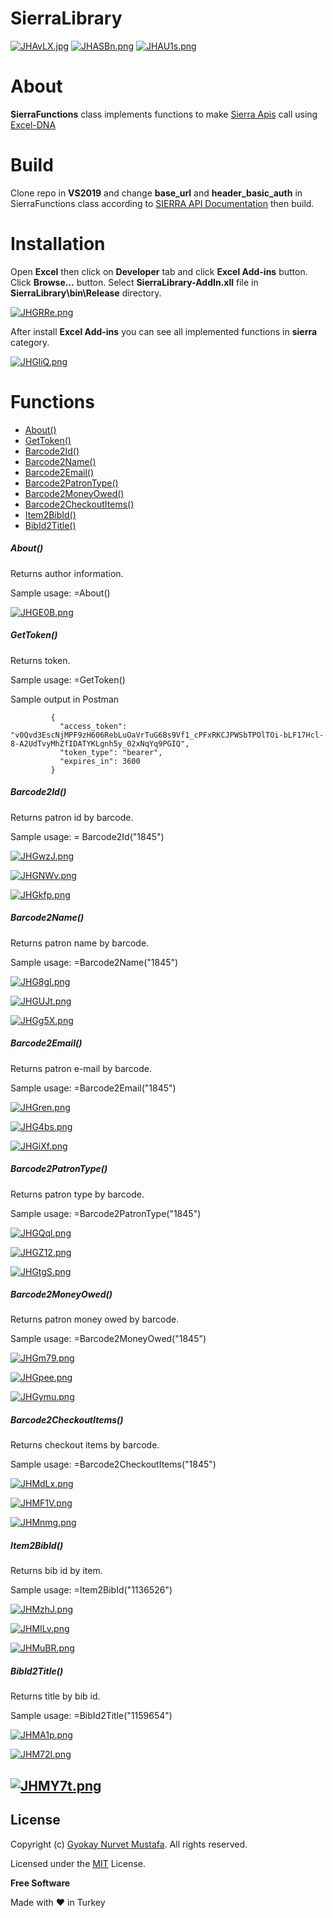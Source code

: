 # SierraLibrary



[![JHAvLX.jpg](https://iili.io/JHAvLX.jpg)](https://dotnet.microsoft.com/download/dotnet-framework/net452)   [![JHASBn.png](https://iili.io/JHASBn.png)](https://products.office.com/en/excel)   [![JHAU1s.png](https://iili.io/JHAU1s.png)](https://www.iii.com/products/sierra-ils/)  




# About
**SierraFunctions** class implements functions to make [Sierra Apis](https://techdocs.iii.com/sierraapi/Content/titlePage.htm#)
call using [Excel-DNA](https://excel-dna.net/)


# Build
Clone repo in **VS2019** and change **base_url** and **header_basic_auth** in SierraFunctions class according to 
[SIERRA API Documentation](https://techdocs.iii.com/sierraapi/Content/zTutorials/tutAuthenticate.htm) then build.


# Installation
Open **Excel** then click on **Developer** tab and click **Excel Add-ins** button.
Click **Browse...** button. Select **SierraLibrary-AddIn.xll** file in **SierraLibrary\bin\Release** directory.

[![JHGRRe.png](https://iili.io/JHGRRe.png)](https://freeimage.host/i/excel1.JHGRRe)

After install **Excel Add-ins** you can see all implemented functions in **sierra** category.

[![JHGliQ.png](https://iili.io/JHGliQ.png)](https://freeimage.host/i/excel2.JHGliQ)

# Functions
  - [About()](#About)
  - [GetToken()](#GetToken)
  - [Barcode2Id()](#Barcode2Id)
  - [Barcode2Name()](#Barcode2Name)
  - [Barcode2Email()](#Barcode2Email)
  - [Barcode2PatronType()](#Barcode2PatronType)
  - [Barcode2MoneyOwed()](#Barcode2MoneyOwed)
  - [Barcode2CheckoutItems()](#Barcode2CheckoutItems)
  - [Item2BibId()](#Item2BibId)
  - [BibId2Title()](./README.md#BibId2Title)


##### About()
Returns author information.

Sample usage: =About()

[![JHGE0B.png](https://iili.io/JHGE0B.png)](https://freeimage.host/i/about1.JHGE0B)

##### GetToken()
Returns token.

Sample usage: =GetToken()

Sample output in Postman
```
		 {
		   "access_token": "v0Qvd3EscNjMPF9zH606RebLuOaVrTuG6Bs9Vf1_cPFxRKCJPWSbTPOlTOi-bLF17Hcl-8-A2UdTvyMhZfIDATYKLgnh5y_02xNqYq9PGIQ",
		   "token_type": "bearer",
		   "expires_in": 3600
		 }
```



##### Barcode2Id()
Returns patron id by barcode.

Sample usage: = Barcode2Id("1845")

[![JHGwzJ.png](https://iili.io/JHGwzJ.png)](https://freeimage.host/i/excel3.JHGwzJ)

[![JHGNWv.png](https://iili.io/JHGNWv.png)](https://freeimage.host/i/excel4.JHGNWv)

[![JHGkfp.png](https://iili.io/JHGkfp.png)](https://freeimage.host/i/excel6.JHGkfp)




##### Barcode2Name()
Returns patron name by barcode.

Sample usage: =Barcode2Name("1845")

[![JHG8gI.png](https://iili.io/JHG8gI.png)](https://freeimage.host/i/barcode2name.JHG8gI)

[![JHGUJt.png](https://iili.io/JHGUJt.png)](https://freeimage.host/i/barcode2name1.JHGUJt)

[![JHGg5X.png](https://iili.io/JHGg5X.png)](https://freeimage.host/i/barcode2name2.JHGg5X)



##### Barcode2Email()
Returns patron e-mail by barcode.

Sample usage: =Barcode2Email("1845")

[![JHGren.png](https://iili.io/JHGren.png)](https://freeimage.host/i/barcode2email.JHGren)

[![JHG4bs.png](https://iili.io/JHG4bs.png)](https://freeimage.host/i/barcode2email1.JHG4bs)

[![JHGiXf.png](https://iili.io/JHGiXf.png)](https://freeimage.host/i/barcode2email2.JHGiXf)



##### Barcode2PatronType()
Returns patron type by barcode.

Sample usage: =Barcode2PatronType("1845")

[![JHGQql.png](https://iili.io/JHGQql.png)](https://freeimage.host/i/barcode2patrontype.JHGQql)

[![JHGZ12.png](https://iili.io/JHGZ12.png)](https://freeimage.host/i/barcode2patrontype1.JHGZ12)

[![JHGtgS.png](https://iili.io/JHGtgS.png)](https://freeimage.host/i/barcode2patrontype2.JHGtgS)


##### Barcode2MoneyOwed()
Returns patron money owed by barcode.

Sample usage: =Barcode2MoneyOwed("1845")

[![JHGm79.png](https://iili.io/JHGm79.png)](https://freeimage.host/i/money.JHGm79)

[![JHGpee.png](https://iili.io/JHGpee.png)](https://freeimage.host/i/money1.JHGpee)

[![JHGymu.png](https://iili.io/JHGymu.png)](https://freeimage.host/i/money2.JHGymu)

##### Barcode2CheckoutItems()
Returns checkout items by barcode.

Sample usage: =Barcode2CheckoutItems("1845")

[![JHMdLx.png](https://iili.io/JHMdLx.png)](https://freeimage.host/i/checkout.JHMdLx)

[![JHMF1V.png](https://iili.io/JHMF1V.png)](https://freeimage.host/i/checkout1.JHMF1V)

[![JHMnmg.png](https://iili.io/JHMnmg.png)](https://freeimage.host/i/checkout2.JHMnmg)



##### Item2BibId()
Returns bib id by item.

Sample usage: =Item2BibId("1136526")

[![JHMzhJ.png](https://iili.io/JHMzhJ.png)](https://freeimage.host/i/item2bib.JHMzhJ)

[![JHMILv.png](https://iili.io/JHMILv.png)](https://freeimage.host/i/item2bib1.JHMILv)

[![JHMuBR.png](https://iili.io/JHMuBR.png)](https://freeimage.host/i/item2bib2.JHMuBR)



##### BibId2Title()
Returns title by bib id.

Sample usage: =BibId2Title("1159654")

[![JHMA1p.png](https://iili.io/JHMA1p.png)](https://freeimage.host/i/bib2title.JHMA1p)

[![JHM72I.png](https://iili.io/JHM72I.png)](https://freeimage.host/i/bib2title1.JHM72I)

[![JHMY7t.png](https://iili.io/JHMY7t.png)](https://freeimage.host/i/bib2title2.JHMY7t)
----






License
----

Copyright (c) [Gyokay Nurvet Mustafa](https://gyokay.cloud/). All rights reserved.

Licensed under the [MIT](https://github.com/gyokaynurvet/SierraLibrary/blob/master/LICENSE) License.

**Free Software**

Made with ❤ in Turkey

[//]: # (References)
[//]: # (https://dillinger.io/ Online Markdown editor)
[//]: # (https://freeimage.host/ Free image hosting gokay.gursoy@gmail.com Google Login)
[//]: # (https://techdocs.iii.com/sierraapi/Content/titlePage.htm#)
[//]: # (https://excel-dna.net/)
[//]: # (https://techdocs.iii.com/sierraapi/Content/zTutorials/tutAuthenticate.htm)



